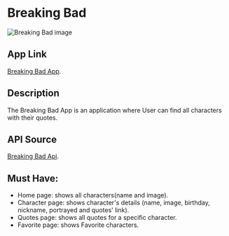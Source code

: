 # Breaking Bad
![Breaking Bad image](https://i.postimg.cc/4y2LFsh5/image.png)
## App Link
[Breaking Bad App](https://super-dusk-530d45.netlify.app/).
## Description 
The Breaking Bad App is an application where User can find all characters with their quotes.
## API Source
[Breaking Bad Api](https://breakingbadapi.com/documentation).
## Must Have:
-  Home page: shows all characters(name and image).
- Character page: shows character's details (name, image, birthday, nickname, portrayed and quotes' link).
- Quotes page: shows all quotes for a specific character.
- Favorite page: shows Favorite characters.

